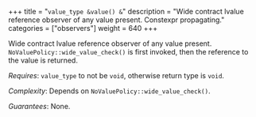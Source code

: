 +++
title = "`value_type &value() &`"
description = "Wide contract lvalue reference observer of any value present. Constexpr propagating."
categories = ["observers"]
weight = 640
+++

Wide contract lvalue reference observer of any value present. `NoValuePolicy::wide_value_check()` is first invoked, then the reference to the value is returned.

*Requires*: `value_type` to not be `void`, otherwise return type is `void`.

*Complexity*: Depends on `NoValuePolicy::wide_value_check()`.

*Guarantees*: None.
